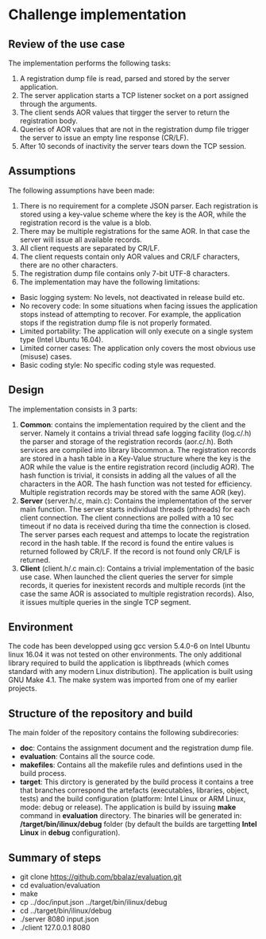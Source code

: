 # Challenge implementation

## Review of the use case
The implementation performs the following tasks:
1. A registration dump file is read, parsed and stored by the server application.
2. The server application starts a TCP listener socket on a port assigned through the arguments.
3. The client sends AOR values that tirgger the server to return the registration body.
4. Queries of AOR values that are not in the registration dump file trigger the server to issue an empty line response (CR/LF).
5. After 10 seconds of inactivity the server tears down the TCP session.


## Assumptions
The following assumptions have been made:
1. There is no requirement for a complete JSON parser. Each registration is stored using a key-value scheme where the key is the AOR, while the registration record is the value is a blob.
2. There may be multiple registrations for the same AOR. In that case the server will issue all available records.
3. All client requests are separated by CR/LF.
4. The client requests contain only AOR values and CR/LF characters, there are no other characters.
5. The registration dump file contains only 7-bit UTF-8 characters.
6. The implementation may have the following limitations:
- Basic logging system: No levels, not deactivated in release build etc.
- No recovery code: In some situations when facing issues the application stops instead of attempting to recover. For example, the application stops if the registration dump file is not properly formated. 
- Limited portability: The application will only execute on a single system type (Intel Ubuntu 16.04).
- Limited corner cases: The application only covers the most obvious use (misuse) cases.
- Basic coding style: No specific coding style was requested.

## Design
The implementation consists in 3 parts:
1. **Common**: contains the implementation required by the client and the server. Namely it contains a trivial thread safe logging facility (log.c/.h) the parser and storage of the registration records (aor.c/.h). Both services are compiled into library libcommon.a. The registration records are stored in a hash table in a Key-Value structure where the key is the AOR while the value is the entire registration record (includig AOR). The hash function is trivial, it consists in adding all the values of all the characters in the AOR. The hash function was not tested for efficiency. Multiple registration records may be stored with the same AOR (key).
2. **Server** (server.h/.c, main.c): Contains the implementation of the server main function. The server starts individual threads (pthreads) for each client connection. The client connections are polled with a 10 sec timeout if no data is received during tha time the connection is closed. The server parses each request and attemps to locate the registration record in the hash table. If the record is found the entire values is returned followed by CR/LF. If the record is not found only CR/LF is returned.
3. **Client** (client.h/.c main.c): Contains a trivial implementation of the basic use case. When launched the client queries the server for simple records, it queries for inexistent records and multiple records (int the case the same AOR is associated to multiple registration records). Also, it issues multiple queries in the single TCP segment.

## Environment
The code has been developped using gcc version 5.4.0-6 on Intel Ubuntu linux 16.04 it was not tested on other environments. The only additional library required to build the application is libpthreads (which comes standard with any modern Linux distribution). The application is built using GNU Make 4.1. The make system was imported from one of my earlier projects.

## Structure of the repository and build
The main folder of the repository contains the following subdirecories:
- **doc**: Contains the assignment document and the registration dump file.
- **evaluation**: Contains all the source code.
- **makefiles**: Contains all the makefile rules and defintions used in the build process.
- **target**: This dirctory is generated by the build process it contains a tree that branches correspond the artefacts (executables, libraries, object, tests) and the build configuration (platform: Intel Linux or ARM Linux, mode: debug or release).
The application is build by issuing **make** command in **evaluation** directory. The binaries will be generated in: **/target/bin/ilinux/debug** folder (by default the builds are targetting **Intel** **Linux** in **debug** configuration).

## Summary of steps
- git clone https://github.com/bbalaz/evaluation.git
- cd evaluation/evaluation
- make
- cp ../doc/input.json ../target/bin/ilinux/debug
- cd ../target/bin/ilinux/debug
- ./server 8080 input.json
- ./client 127.0.0.1 8080



